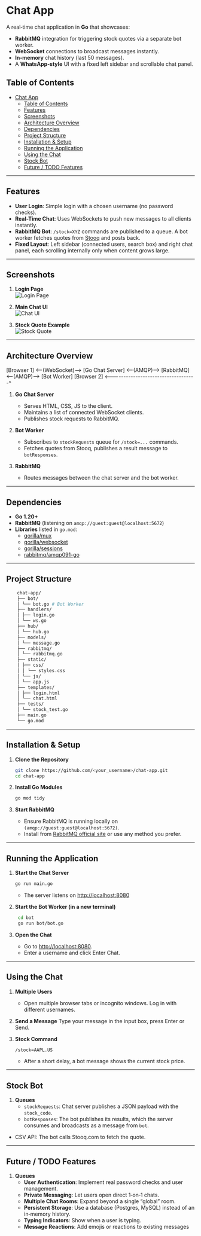 # Chat App

A real‐time chat application in **Go** that showcases:

- **RabbitMQ** integration for triggering stock quotes via a separate bot worker.
- **WebSocket** connections to broadcast messages instantly.
- **In‐memory** chat history (last 50 messages).
- A **WhatsApp‐style** UI with a fixed left sidebar and scrollable chat panel.

## Table of Contents

- [Chat App](#chat-app)
  - [Table of Contents](#table-of-contents)
  - [Features](#features)
  - [Screenshots](#screenshots)
  - [Architecture Overview](#architecture-overview)
  - [Dependencies](#dependencies)
  - [Project Structure](#project-structure)
  - [Installation \& Setup](#installation--setup)
  - [Running the Application](#running-the-application)
  - [Using the Chat](#using-the-chat)
  - [Stock Bot](#stock-bot)
  - [Future / TODO Features](#future--todo-features)

---

## Features

- **User Login**: Simple login with a chosen username (no password checks).
- **Real-Time Chat**: Uses WebSockets to push new messages to all clients instantly.
- **RabbitMQ Bot**: `/stock=XYZ` commands are published to a queue. A bot worker fetches quotes from [Stooq](https://stooq.com/q/l/?s=aapl.us&f=sd2t2ohlcv&h&e=csv) and posts back.
- **Fixed Layout**: Left sidebar (connected users, search box) and right chat panel, each scrolling internally only when content grows large.

---

## Screenshots

1. **Login Page**  
   ![Login Page](docs/images/login.png)

2. **Main Chat UI**  
   ![Chat UI](docs/images/chat_ui.png)

3. **Stock Quote Example**  
   ![Stock Quote](docs/images/stock_quote.png)

---

## Architecture Overview

[Browser 1] <--(WebSocket)--> [Go Chat Server] <--(AMQP)--> [RabbitMQ] <--(AMQP)--> [Bot Worker]
[Browser 2] <-----------------------------------^

1. **Go Chat Server**

   - Serves HTML, CSS, JS to the client.
   - Maintains a list of connected WebSocket clients.
   - Publishes stock requests to RabbitMQ.

2. **Bot Worker**

   - Subscribes to `stockRequests` queue for `/stock=...` commands.
   - Fetches quotes from Stooq, publishes a result message to `botResponses`.

3. **RabbitMQ**
   - Routes messages between the chat server and the bot worker.

---

## Dependencies

- **Go 1.20+**
- **RabbitMQ** (listening on `amqp://guest:guest@localhost:5672`)
- **Libraries** listed in `go.mod`:
  - [gorilla/mux](https://github.com/gorilla/mux)
  - [gorilla/websocket](https://github.com/gorilla/websocket)
  - [gorilla/sessions](https://github.com/gorilla/sessions)
  - [rabbitmq/amqp091-go](https://github.com/rabbitmq/amqp091-go)

---

## Project Structure

```bash
    chat-app/
    ├── bot/
    │ └── bot.go # Bot Worker
    ├── handlers/
    │ ├── login.go
    │ └── ws.go
    ├── hub/
    │ └── hub.go
    ├── models/
    │ └── message.go
    ├── rabbitmq/
    │ └── rabbitmq.go
    ├── static/
    │ ├── css/
    │ │ └── styles.css
    │ └── js/
    │ └── app.js
    ├── templates/
    │ ├── login.html
    │ └── chat.html
    ├── tests/
    │ └── stock_test.go
    ├── main.go
    └── go.mod
```

---

## Installation & Setup

1. **Clone the Repository**

   ```bash
   git clone https://github.com/<your_username>/chat-app.git
   cd chat-app

   ```

2. **Install Go Modules**

   ```bash
   go mod tidy

   ```

3. **Start RabbitMQ**
   - Ensure RabbitMQ is running locally on `(amqp://guest:guest@localhost:5672)`.
   - Install from [RabbitMQ official site](https://stooq.com/q/l/?s=aapl.us&f=sd2t2ohlcv&h&e=csv) or use any method you prefer.

---

## Running the Application

1. **Start the Chat Server**

   ```bash
   go run main.go
   ```

   - The server listens on [http://localhost:8080](http://localhost:8080)

2. **Start the Bot Worker (in a new terminal)**

   ```bash
    cd bot
    go run bot/bot.go

   ```

3. **Open the Chat**
   - Go to [http://localhost:8080](http://localhost:8080/login).
   - Enter a username and click Enter Chat.

---

## Using the Chat

1. **Multiple Users**

   - Open multiple browser tabs or incognito windows. Log in with different usernames.

2. **Send a Message**
   Type your message in the input box, press Enter or Send.

3. **Stock Command**
   ```bash
   /stock=AAPL.US
   ```
   - After a short delay, a bot message shows the current stock price.

---

## Stock Bot

1. **Queues**
   - `stockRequests`: Chat server publishes a JSON payload with the `stock_code`.
   - `botResponses`: The bot publishes its results, which the server consumes and broadcasts as a message from `bot`.

- CSV API: The bot calls Stooq.com to fetch the quote.

---

## Future / TODO Features

1. **Queues**
   - **User Authentication**: Implement real password checks and user management.
   - **Private Messaging**: Let users open direct 1‐on‐1 chats.
   - **Multiple Chat Rooms**: Expand beyond a single “global” room.
   - **Persistent Storage**: Use a database (Postgres, MySQL) instead of an in‐memory history.
   - **Typing Indicators**: Show when a user is typing.
   - **Message Reactions**: Add emojis or reactions to existing messages
